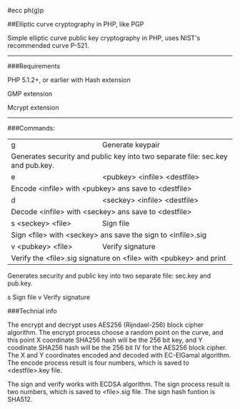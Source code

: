#ecc ph(g)p

##Elliptic curve cryptography in PHP, like PGP

Simple elliptic curve public key cryptography in PHP, uses NIST's recommended curve P-521.

---

###Requirements

PHP 5.1.2+, or earlier with Hash extension

GMP extension

Mcrypt extension

---

###Commands:

<table border="0" cellspacing="0" cellpadding="3">
<tr>
<td>g</td>
<td>Generate keypair</td>
</tr>
<tr>
<td colspan="2">Generates security and public key into two separate file: sec.key and pub.key.</td>
</tr>
<tr>
<td>e</td>
<td>&lt;pubkey&gt; &lt;infile&gt; &lt;destfile&gt;</td>
</tr>
<tr>
<td colspan="2">Encode &lt;infile&gt; with &lt;pubkey&gt; ans save to &lt;destfile&gt;</td>
</tr>
<tr>
<td>d</td>
<td>&lt;seckey&gt; &lt;infile&gt; &lt;destfile&gt;</td>
</tr>
<tr>
<td colspan="2">Decode &lt;infile&gt; with &lt;seckey&gt; ans save to &lt;destfile&gt;</td>
</tr>
<td>s &lt;seckey&gt; &lt;file&gt;</td>
<td>Sign file</td>
</tr>
<tr>
<td colspan="2">Sign &lt;file&gt; with &lt;seckey&gt; ans save the sign to &lt;infile&gt;.sig</td>
</tr>
<tr>
<td>v &lt;pubkey&gt; &lt;file&gt;</td>
<td>Verify signature</td>
</tr>
<tr>
<td colspan="2">Verify the &lt;file&gt;.sig signature on &lt;file&gt; with &lt;pubkey&gt; and print</td>
</tr>
</table>


Generates security and public key into two separate file: sec.key and pub.key.


 s <seckey> <file>     Sign file
 v <pubkey> <file>     Verify signature

###Technial info

The encrypt and decrypt uses AES256 (Rijndael-256) block cipher algorithm. The encrypt process choose a random point on the curve, and this point X coordinate SHA256 hash will be the 256 bit key, and Y coodinate SHA256 hash will be the 256 bit IV for the AES256 block cipher. The X and Y coordinates encoded and decoded with EC-ElGamal algorithm. The encode process result is four numbers, which is saved to &lt;destfile&gt;.key file.

The sign and verify works with ECDSA algorithm. The sign process result is two numbers, which is saved to &lt;file&gt;.sig file. The sign hash funtion is SHA512.
